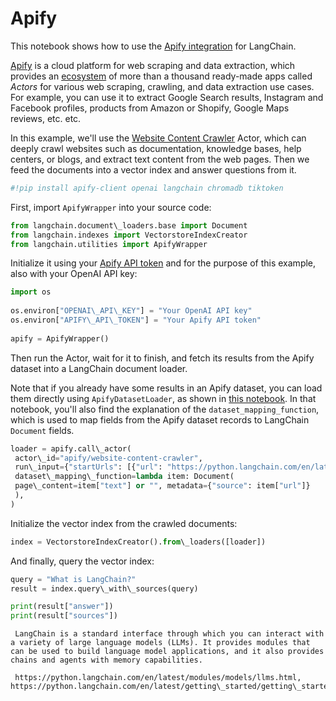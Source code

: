 # Apify

This notebook shows how to use the [Apify integration](/docs/ecosystem/integrations/apify.html) for LangChain.

[Apify](https://apify.com) is a cloud platform for web scraping and data extraction,
which provides an [ecosystem](https://apify.com/store) of more than a thousand
ready-made apps called *Actors* for various web scraping, crawling, and data extraction use cases.
For example, you can use it to extract Google Search results, Instagram and Facebook profiles, products from Amazon or Shopify, Google Maps reviews, etc. etc.

In this example, we'll use the [Website Content Crawler](https://apify.com/apify/website-content-crawler) Actor,
which can deeply crawl websites such as documentation, knowledge bases, help centers, or blogs,
and extract text content from the web pages. Then we feed the documents into a vector index and answer questions from it.

```python
#!pip install apify-client openai langchain chromadb tiktoken  

```

First, import `ApifyWrapper` into your source code:

```python
from langchain.document\_loaders.base import Document  
from langchain.indexes import VectorstoreIndexCreator  
from langchain.utilities import ApifyWrapper  

```

Initialize it using your [Apify API token](https://console.apify.com/account/integrations) and for the purpose of this example, also with your OpenAI API key:

```python
import os  
  
os.environ["OPENAI\_API\_KEY"] = "Your OpenAI API key"  
os.environ["APIFY\_API\_TOKEN"] = "Your Apify API token"  
  
apify = ApifyWrapper()  

```

Then run the Actor, wait for it to finish, and fetch its results from the Apify dataset into a LangChain document loader.

Note that if you already have some results in an Apify dataset, you can load them directly using `ApifyDatasetLoader`, as shown in [this notebook](/docs/integrations/document_loaders/apify_dataset.html). In that notebook, you'll also find the explanation of the `dataset_mapping_function`, which is used to map fields from the Apify dataset records to LangChain `Document` fields.

```python
loader = apify.call\_actor(  
 actor\_id="apify/website-content-crawler",  
 run\_input={"startUrls": [{"url": "https://python.langchain.com/en/latest/"}]},  
 dataset\_mapping\_function=lambda item: Document(  
 page\_content=item["text"] or "", metadata={"source": item["url"]}  
 ),  
)  

```

Initialize the vector index from the crawled documents:

```python
index = VectorstoreIndexCreator().from\_loaders([loader])  

```

And finally, query the vector index:

```python
query = "What is LangChain?"  
result = index.query\_with\_sources(query)  

```

```python
print(result["answer"])  
print(result["sources"])  

```

```text
 LangChain is a standard interface through which you can interact with a variety of large language models (LLMs). It provides modules that can be used to build language model applications, and it also provides chains and agents with memory capabilities.  
   
 https://python.langchain.com/en/latest/modules/models/llms.html, https://python.langchain.com/en/latest/getting\_started/getting\_started.html  

```
